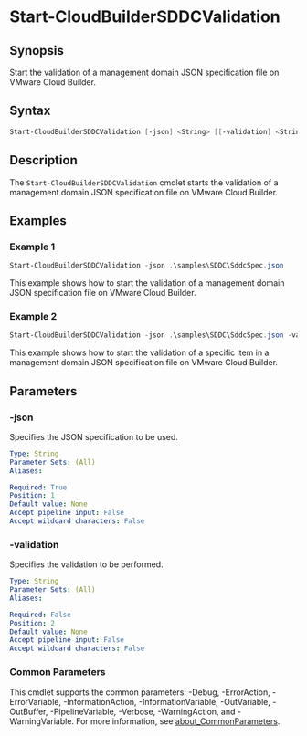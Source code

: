 # Start-CloudBuilderSDDCValidation

## Synopsis

Start the validation of a management domain JSON specification file on VMware Cloud Builder.

## Syntax

```powershell
Start-CloudBuilderSDDCValidation [-json] <String> [[-validation] <String>] [<CommonParameters>]
```

## Description

The `Start-CloudBuilderSDDCValidation` cmdlet starts the validation of a management domain JSON specification file on VMware Cloud Builder.

## Examples

### Example 1

```powershell
Start-CloudBuilderSDDCValidation -json .\samples\SDDC\SddcSpec.json
```

This example shows how to start the validation of a management domain JSON specification file on VMware Cloud Builder.

### Example 2

```powershell
Start-CloudBuilderSDDCValidation -json .\samples\SDDC\SddcSpec.json -validation LICENSE_KEY_VALIDATION
```

This example shows how to start the validation of a specific item in a management domain JSON specification file on VMware Cloud Builder.

## Parameters

### -json

Specifies the JSON specification to be used.

```yaml
Type: String
Parameter Sets: (All)
Aliases:

Required: True
Position: 1
Default value: None
Accept pipeline input: False
Accept wildcard characters: False
```

### -validation

Specifies the validation to be performed.

```yaml
Type: String
Parameter Sets: (All)
Aliases:

Required: False
Position: 2
Default value: None
Accept pipeline input: False
Accept wildcard characters: False
```

### Common Parameters

This cmdlet supports the common parameters: -Debug, -ErrorAction, -ErrorVariable, -InformationAction, -InformationVariable, -OutVariable, -OutBuffer, -PipelineVariable, -Verbose, -WarningAction, and -WarningVariable. For more information, see [about_CommonParameters](http://go.microsoft.com/fwlink/?LinkID=113216).
